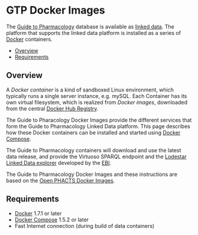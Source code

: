 # GTP Docker Images

The [Guide to Pharmacology](http://www.guidetopharmacology.org/) database is available as [linked data](https://www.w3.org/standards/semanticweb/data). The platform that supports the linked data platform is installed as a series of [Docker](http://docker.com/) containers.

- [Overview](#overview)
- [Requirements](#requirements)

## Overview

A *Docker container* is a kind of sandboxed Linux environment, which typically runs a single server instance, e.g. mySQL. Each Container has its own virtual filesystem, which is realized from *Docker images*, downloaded from the central [Docker Hub Registry](https://registry.hub.docker.com/).

The Guide to Pharacology Docker Images provide the different services that form the Guide to Pharmacology Linked Data platform. This page describes how these Docker containers can be installed and started using [Docker Compose](http://docs.docker.com/compose/).

The Guide to Pharmacology containers will download and use the latest data release, and provide the Virtuoso SPARQL endpoint and the [Lodestar Linked Data explorer](http://ebispot.github.io/lodestar/) developed by the [EBI](http://www.ebi.ac.uk/).

The Guide to Pharmacology Docker Images and these instructions are based on the [Open PHACTS Docker Images](https://github.com/openphacts/ops-docker/blob/121f73d4cb561e1557c050f5ccb97db08b3c0a0d/README.md).

## Requirements

- [Docker](https://docs.docker.com/installation/#installation) 1.7.1 or later
- [Docker Compose](http://docs.docker.com/compose/install/) 1.5.2 or later
- Fast Internet connection (during build of data containers)

